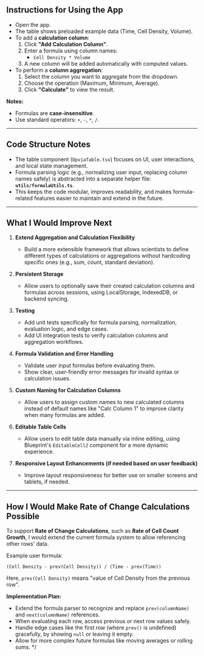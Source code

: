 ## Instructions for Using the App

- Open the app.
- The table shows preloaded example data (Time, Cell Density, Volume).
- To add a **calculation column**:
  1. Click **"Add Calculation Column"**.
  2. Enter a formula using column names:
     - `Cell Density * Volume` 
  3. A new column will be added automatically with computed values.
- To perform a **column aggregation**:
  1. Select the column you want to aggregate from the dropdown.
  2. Choose the operation (Maximum, Minimum, Average).
  3. Click **"Calculate"** to view the result.

**Notes:**
- Formulas are **case-insensitive**.
- Use standard operators: `+`, `-`, `*`, `/`.

---

## Code Structure Notes

- The table component (`OpviaTable.tsx`) focuses on UI, user interactions, and local state management.
- Formula parsing logic (e.g., normalizing user input, replacing column names safely) is abstracted into a separate helper file:  
  **`utils/formulaUtils.ts`**.
- This keeps the code modular, improves readability, and makes formula-related features easier to maintain and extend in the future.

---

## What I Would Improve Next

1. **Extend Aggregation and Calculation Flexibility**
   - Build a more extensible framework that allows scientists to define different types of calculations or aggregations without hardcoding specific ones (e.g., sum, count, standard deviation).

2. **Persistent Storage**
   - Allow users to optionally save their created calculation columns and formulas across sessions, using LocalStorage, IndexedDB, or backend syncing.

3. **Testing**
   - Add unit tests specifically for formula parsing, normalization, evaluation logic, and edge cases. 
   - Add UI integration tests to verify calculation columns and aggregation workflows.

4. **Formula Validation and Error Handling**
   - Validate user input formulas before evaluating them.
   - Show clear, user-friendly error messages for invalid syntax or calculation issues.

5. **Custom Naming for Calculation Columns**
   - Allow users to assign custom names to new calculated columns instead of default names like "Calc Column 1" to improve clarity when many formulas are added.

6. **Editable Table Cells**
   - Allow users to edit table data manually via inline editing, using Blueprint's `EditableCell2` component for a more dynamic experience.

7. **Responsive Layout Enhancements (if needed based on user feedback)**
   - Improve layout responsiveness for better use on smaller screens and tablets, if needed.

---

## How I Would Make Rate of Change Calculations Possible

To support **Rate of Change Calculations**, such as **Rate of Cell Count Growth**, I would extend the current formula system to allow referencing other rows' data.

Example user formula:
```
(Cell Density - prev(Cell Density)) / (Time - prev(Time))
```
Here, `prev(Cell Density)` means "value of Cell Density from the previous row".

**Implementation Plan:**
- Extend the formula parser to recognize and replace `prev(columnName)` and `next(columnName)` references.
- When evaluating each row, access previous or next row values safely.
- Handle edge cases like the first row (where `prev()` is undefined) gracefully, by showing `null` or leaving it empty.
- Allow for more complex future formulas like moving averages or rolling sums.
*/